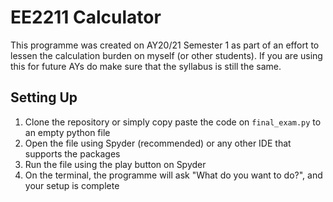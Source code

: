 # EE2211 Calculator

This programme was created on AY20/21 Semester 1 as part of an effort to lessen the calculation burden on myself (or other students). If you are using this for future AYs do make sure that the syllabus is still the same.

## Setting Up
1. Clone the repository or simply copy paste the code on `final_exam.py` to an empty python file
2. Open the file using Spyder (recommended) or any other IDE that supports the packages
3. Run the file using the play button on Spyder
4. On the terminal, the programme will ask "What do you want to do?", and your setup is complete
